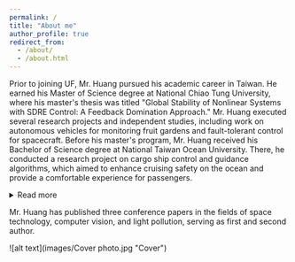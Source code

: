 ```yaml
---
permalink: /
title: "About me"
author_profile: true
redirect_from: 
  - /about/
  - /about.html
---
```


Prior to joining UF, Mr. Huang pursued his academic career in Taiwan. He earned his Master of Science degree at National Chiao Tung University, where his master's thesis was titled "Global Stability of Nonlinear Systems with SDRE Control: A Feedback Domination Approach." 
Mr. Huang executed several research projects and independent studies, including work on autonomous vehicles for monitoring fruit gardens and fault-tolerant control for spacecraft. Before his master's program, Mr. Huang received his Bachelor of Science degree at National Taiwan Ocean University. There, he conducted a research project on cargo ship control and guidance algorithms, which aimed to enhance cruising safety on the ocean and provide a comfortable experience for passengers. 
<!-- A data-driven personal website -->
<!-- ====== -->
<details>
<summary>Read more</summary>

Mr. Huang has experience in both industrial companies and academic institutes. He served as an R&D engineer at Kingstone Technology Company, where he conducted flash disk circuit design and quality inspection, successfully creating the first circuit layout under strict EMI regulations. Later, he joined Academia Sinica as a research assistant, focusing on indoor localization via monocular SLAM techniques to help navigate people in unfamiliar buildings. He then joined SpaceLab at National Cheng Kung University as a research assistant, advising undergraduate research projects and conducting CubeSat payload development. At SpaceLab, Mr. Huang collaborated with companies and government institutes to develop space-based technologies aimed at creating a more convenient environment for people around the world.


</details>

<!-- Getting started -->
<!-- ====== -->
Mr. Huang has published three conference papers in the fields of space technology, computer vision, and light pollution, serving as first and second author.



![alt text](images/Cover photo.jpg "Cover")
